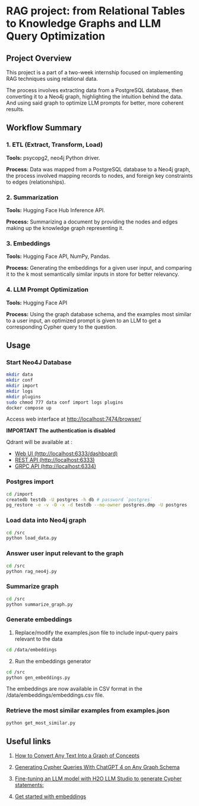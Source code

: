 # RAG project: from Relational Tables to Knowledge Graphs and LLM Query Optimization


## Project Overview
This project is a part of a two-week internship focused on implementing RAG techniques using relational data. 

The process involves extracting data from a PostgreSQL database, then converting it to a Neo4j graph, highlighting the intuition behind the data. And using said graph to optimize LLM prompts for better, more coherent results.

## Workflow Summary
### 1. ETL (Extract, Transform, Load)
**Tools:** psycopg2, neo4j Python driver.

**Process:** Data was mapped from a PostgreSQL database to a Neo4j graph, the process involved mapping records to nodes, and foreign key constraints to edges (relationships).

### 2. Summarization
**Tools:** Hugging Face Hub Inference API.

**Process:** Summarizing a document by providing the nodes and edges making up the knowledge graph representing it.

### 3. Embeddings
**Tools:** Hugging Face API, NumPy, Pandas.

**Process:** Generating the embeddings for a given user input, and comparing it to the k most semantically similar inputs in store for better relevancy.

### 4. LLM Prompt Optimization
**Tools:** Hugging Face API

**Process:** Using the graph database schema, and the examples most similar to a user input, an optimized prompt is given to an LLM to get a corresponding Cypher query to the question.
## Usage
### Start Neo4J Database 

```bash
mkdir data
mkdir conf 
mkdir import
mkdir logs
mkdir plugins
sudo chmod 777 data conf import logs plugins
docker compose up
```

Access web interface at [http://localhost:7474/browser/](http://localhost:7474/browser/)

**IMPORTANT The authentication is disabled**


Qdrant will be available at :

- [Web UI (http://localhost:6333/dashboard)](http://localhost:6333/dashboard)
- [REST API (http://localhost:6333)](http://localhost:6333)
- [GRPC API (http://localhost:6334)](http://localhost:6334)


### Postgres import 

```bash
cd /import 
createdb testdb -U postgres -h db # password `postgres` 
pg_restore -e -v -O -x -d testdb --no-owner postgres.dmp -U postgres
```

### Load data into Neo4j graph

```bash
cd /src 
python load_data.py
```

### Answer user input relevant to the graph
```bash
cd /src
python rag_neo4j.py
```

### Summarize graph

```bash
cd /src
python summarize_graph.py
```

### Generate embeddings
1. Replace/modify the examples.json file to include input-query pairs relevant to the data

```bash
cd /data/embeddings
```
2. Run the embeddings generator
```bash
cd /src
python gen_embeddings.py
```

The embeddings are now available in CSV format in the /data/embeddings/embeddings.csv file.

### Retrieve the most similar examples from examples.json
```bash
python get_most_similar.py
```

## Useful links

 1. [How to Convert Any Text Into a Graph of Concepts](https://towardsdatascience.com/how-to-convert-any-text-into-a-graph-of-concepts-110844f22a1a)

 2. [Generating Cypher Queries With ChatGPT 4 on Any Graph Schema](https://medium.com/neo4j/generating-cypher-queries-with-chatgpt-4-on-any-graph-schema-a57d7082a7e7)

 3. [Fine-tuning an LLM model with H2O LLM Studio to generate Cypher statements:](https://towardsdatascience.com/fine-tuning-an-llm-model-with-h2o-llm-studio-to-generate-cypher-statements-3f34822ad5)

 4. [Get started with embeddings](https://huggingface.co/blog/getting-started-with-embeddings)
 